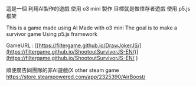這是一個 利用AI製作的遊戲
使用 o3 mini 製作
目標就是做倖存者遊戲
使用 p5.js框架

This is a game made using AI
Made with o3 mini
The goal is to make a survivor game
Using p5.js framework

GameURL : [[https://filtergame.github.io/DrawJokerJS/](https://filtergame.github.io/ShootoutSurvivorJS-EN/)](https://filtergame.github.io/ShootoutSurvivorJS-EN/
)

順便廣告同團隊的非AI遊戲(X
other steam game
https://store.steampowered.com/app/2325390/AirBoost/
